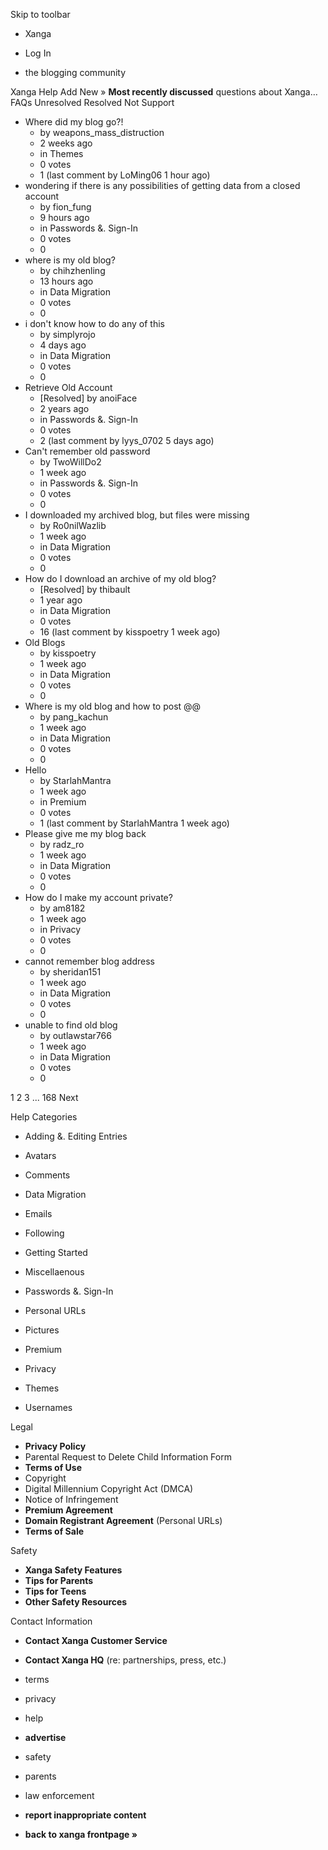 Skip to toolbar

*   Xanga

*   Log In

*   the blogging community

Xanga Help Add New » **Most recently discussed** questions about Xanga… FAQs Unresolved Resolved Not Support

*   Where did my blog go?!
    *   by weapons\_mass\_distruction
    *   2 weeks ago
    *   in Themes
    *   0 votes
    *   1 (last comment by LoMing06 1 hour ago)
*   wondering if there is any possibilities of getting data from a closed account
    *   by fion\_fung
    *   9 hours ago
    *   in Passwords &. Sign-In
    *   0 votes
    *   0
*   where is my old blog?
    *   by chihzhenling
    *   13 hours ago
    *   in Data Migration
    *   0 votes
    *   0
*   i don't know how to do any of this
    *   by simplyrojo
    *   4 days ago
    *   in Data Migration
    *   0 votes
    *   0
*   Retrieve Old Account
    *   \[Resolved\] by anoiFace
    *   2 years ago
    *   in Passwords &. Sign-In
    *   0 votes
    *   2 (last comment by lyys\_0702 5 days ago)
*   Can't remember old password
    *   by TwoWillDo2
    *   1 week ago
    *   in Passwords &. Sign-In
    *   0 votes
    *   0
*   I downloaded my archived blog, but files were missing
    *   by Ro0nilWazlib
    *   1 week ago
    *   in Data Migration
    *   0 votes
    *   0
*   How do I download an archive of my old blog?
    *   \[Resolved\] by thibault
    *   1 year ago
    *   in Data Migration
    *   0 votes
    *   16 (last comment by kisspoetry 1 week ago)
*   Old Blogs
    *   by kisspoetry
    *   1 week ago
    *   in Data Migration
    *   0 votes
    *   0
*   Where is my old blog and how to post @@
    *   by pang\_kachun
    *   1 week ago
    *   in Data Migration
    *   0 votes
    *   0
*   Hello
    *   by StarlahMantra
    *   1 week ago
    *   in Premium
    *   0 votes
    *   1 (last comment by StarlahMantra 1 week ago)
*   Please give me my blog back
    *   by radz\_ro
    *   1 week ago
    *   in Data Migration
    *   0 votes
    *   0
*   How do I make my account private?
    *   by am8182
    *   1 week ago
    *   in Privacy
    *   0 votes
    *   0
*   cannot remember blog address
    *   by sheridan151
    *   1 week ago
    *   in Data Migration
    *   0 votes
    *   0
*   unable to find old blog
    *   by outlawstar766
    *   1 week ago
    *   in Data Migration
    *   0 votes
    *   0

1 2 3 ... 168 Next

Help Categories

*   Adding &. Editing Entries
*   Avatars
*   Comments
*   Data Migration
*   Emails
*   Following
*   Getting Started
*   Miscellaenous

*   Passwords &. Sign-In
*   Personal URLs
*   Pictures
*   Premium
*   Privacy
*   Themes
*   Usernames

Legal

*   **Privacy Policy**
*   Parental Request to Delete Child Information Form
*   **Terms of Use**
*   Copyright
*   Digital Millennium Copyright Act (DMCA)
*   Notice of Infringement
*   **Premium Agreement**
*   **Domain Registrant Agreement** (Personal URLs)
*   **Terms of Sale**

Safety

*   **Xanga Safety Features**
*   **Tips for Parents**
*   **Tips for Teens**
*   **Other Safety Resources**

Contact Information

*   **Contact Xanga Customer Service**
*   **Contact Xanga HQ** (re: partnerships, press, etc.)

*   terms
*   privacy
*   help
*   **advertise**

*   safety
*   parents
*   law enforcement
*   **report inappropriate content**

*   **back to xanga frontpage »**